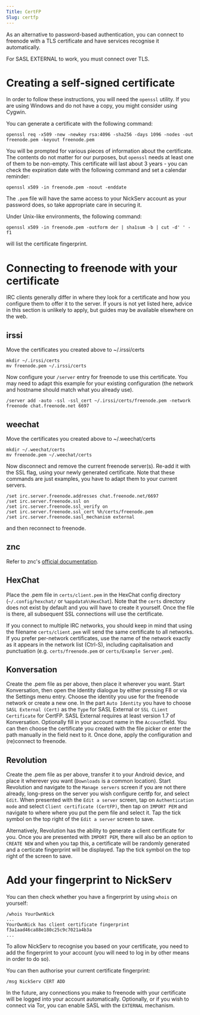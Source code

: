 ```yaml
---
Title: CertFP
Slug: certfp
---
```


As an alternative to password-based authentication, you can connect to freenode
with a TLS certificate and have services recognise it automatically.

For SASL EXTERNAL to work, you must connect over TLS.

Creating a self-signed certificate
==================================

In order to follow these instructions, you will need the `openssl` utility. If
you are using Windows and do not have a copy, you might consider using Cygwin.

You can generate a certificate with the following command:

    openssl req -x509 -new -newkey rsa:4096 -sha256 -days 1096 -nodes -out freenode.pem -keyout freenode.pem

You will be prompted for various pieces of information about the certificate.
The contents do not matter for our purposes, but `openssl` needs at least one of
them to be non-empty. This certificate will last about 3 years - you can check the
expiration date with the following command and set a calendar reminder:

    openssl x509 -in freenode.pem -noout -enddate

The `.pem` file will have the same access to your NickServ account as your
password does, so take appropriate care in securing it.

Under Unix-like environments, the following command:

    openssl x509 -in freenode.pem -outform der | sha1sum -b | cut -d' ' -f1

will list the certificate fingerprint.


Connecting to freenode with your certificate
============================================

IRC clients generally differ in where they look for a certificate and how you
configure them to offer it to the server. If yours is not yet listed here,
advice in this section is unlikely to apply, but guides may be available
elsewhere on the web.

irssi
-----

Move the certificates you created above to ~/.irssi/certs

    mkdir ~/.irssi/certs
    mv freenode.pem ~/.irssi/certs

Now configure your `/server` entry for freenode to use this certificate. You
may need to adapt this example for your existing configuration (the network
and hostname should match what you already use).

    /server add -auto -ssl -ssl_cert ~/.irssi/certs/freenode.pem -network freenode chat.freenode.net 6697

weechat
-------

Move the certificates you created above to ~/.weechat/certs

    mkdir ~/.weechat/certs
    mv freenode.pem ~/.weechat/certs

Now disconnect and remove the current freenode server(s). Re-add it with the
SSL flag, using your newly generated certificate. Note that these commands are
just examples, you have to adapt them to your current servers.

    /set irc.server.freenode.addresses chat.freenode.net/6697
    /set irc.server.freenode.ssl on
    /set irc.server.freenode.ssl_verify on
    /set irc.server.freenode.ssl_cert %h/certs/freenode.pem
    /set irc.server.freenode.sasl_mechanism external

and then reconnect to freenode.

znc
---

Refer to znc's [official documentation](http://wiki.znc.in/Cert).

HexChat
-------

Place the .pem file in `certs/client.pem` in the HexChat config
directory (`~/.config/hexchat/` or `%appdata%\HexChat`). Note
that the `certs` directory does not exist by default and you will have to
create it yourself. Once the file is there, all subsequent SSL connections
will use the certificate.

If you connect to multiple IRC networks, you should keep in mind that using the
filename `certs/client.pem` will send the same certificate to all networks. If
you prefer per-network certificates, use the name of the network exactly 
as it appears in the network list (Ctrl-S), including capitalisation and
punctuation (e.g. `certs/freenode.pem` or `certs/Example Server.pem`).

Konversation
------------

Create the .pem file as per above, then place it wherever you want.
Start Konversation, then open the Identity dialogue by either pressing F8
or via the Settings menu entry. Choose the identity you use for the 
freenode network or create a new one. 
In the part `Auto Identity` you have to choose `SASL External (Cert)`
as the `Type` for SASL External or `SSL CLient Certificate` for CertFP.
SASL External requires at least version 1.7 of Konversation. 
Optionally fill in your account name in the `Account`field. 
You can then choose the certificate you created with the file picker
or enter the path manually in the field next to it.
Once done, apply the configuration and (re)connect to freenode.

Revolution
----------

Create the .pem file as per above, transfer it to your Android device, and place
it wherever you want (`Downloads` is a common location).
Start Revolution and navigate to the `Manage servers` screen if you are not
there already, long-press on the server you wish configure certfp for, and
select `Edit`. When presented with the `Edit a server` screen, tap on
`Authentication mode` and select `Client certificate (CertFP)`, then tap on
`IMPORT PEM` and navigate to where where you put the pem file and select it.
Tap the tick symbol on the top right of the `Edit a server` screen to save.

Alternatively, Revolution has the ability to generate a client certificate for you.
Once you are presented with `IMPORT PEM`, there will also be an option to `CREATE NEW`
and when you tap this, a certificate will be randomly generated and a certicate
fingerprint will be displayed. Tap the tick symbol on the top right of the screen
to save.

Add your fingerprint to NickServ
================================

You can then check whether you have a fingerprint by using `whois` on yourself:

    /whois YourOwnNick
    ...
    YourOwnNick has client certificate fingerprint f3a1aad46ca88e180c25c9c7021a4b3a
    ...

To allow NickServ to recognise you based on your certificate, you need to add
the fingerprint to your account (you will need to log in by other means in order
to do so).

You can then authorise your current certificate fingerprint:

    /msg NickServ CERT ADD

In the future, any connections you make to freenode with your certificate will
be logged into your account automatically. Optionally, or if you wish to connect
via Tor, you can enable SASL with the `EXTERNAL` mechanism.
